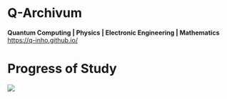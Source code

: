 # Q-Archivum
<b>Quantum Computing | Physics | Electronic Engineering | Mathematics </b> <br>
https://q-inho.github.io/

# Progress of Study
<a href="https://q-inho.github.io/study/research/paper/progress-of-study/">
<img src="https://user-images.githubusercontent.com/79438062/192475384-231cb66a-5774-4319-b740-764335660d88.gif">
</a>

